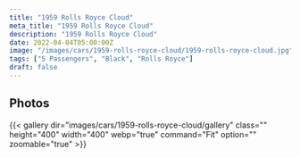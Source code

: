```yaml
---
title: "1959 Rolls Royce Cloud"
meta_title: "1959 Rolls Royce Cloud"
description: "1959 Rolls Royce Cloud"
date: 2022-04-04T05:00:00Z
image: "/images/cars/1959-rolls-royce-cloud/1959-rolls-royce-cloud.jpg"
tags: ["5 Passengers", "Black", "Rolls Royce"]
draft: false
---
```

## Photos
{{< gallery dir="images/cars/1959-rolls-royce-cloud/gallery" class="" height="400" width="400" webp="true" command="Fit" option="" zoomable="true" >}}

